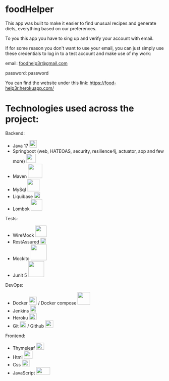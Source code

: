 # foodHelper

This app was built to make it easier to find unusual recipes
and generate diets, everything based on our preferences.

To you this app you have to sing up and verify your 
account with email.

If for some reason you don't want to use your email, you can just simply use
these credentials to log in to a test account and make use of my work:

email: foodhelp3r@gmail.com

password: password

You can find the website under this link: https://food-help3r.herokuapp.com/

# Technologies used across the project:
Backend:
- Java 17 <img width="23px" src="https://cdn-icons-png.flaticon.com/512/226/226777.png"/>
- Springboot (web, HATEOAS, security, resilience4j, actuator, aop and few more) <img width="29px" src="https://user-images.githubusercontent.com/33158051/103466606-760a4000-4d14-11eb-9941-2f3d00371471.png"/>
- Maven <img width="45px" src="https://maven.apache.org/images/maven-logo-white-on-black.purevec.svg"/>
- MySql <img width="39px" src="https://www.vectorlogo.zone/logos/mysql/mysql-official.svg"/>
- Liquibase <img width="19px" src="https://pretius.com/wp-content/uploads/2021/09/liquibase.png"/>
- Lombok <img width="36px" src="https://kodejava.org/wp-content/uploads/2018/12/lombok.png"/>

Tests:
- WireMock <img width="36px" src="https://wiremock.org/images/wiremock-concept-icon-01.png"/>
- RestAssured <img width="18px" src="https://avatars.githubusercontent.com/u/19369327?s=280&v=4"/>
- Mockito <img width="50px" src="https://www.codelantic.com/wp-content/themes/codelantic_web/techlogos/Mockito_Logo.png"/>
- Junit 5 <img width="50px" src="https://upload.wikimedia.org/wikipedia/commons/5/59/JUnit_5_Banner.png"/>

DevOps:
- Docker <img width="25px" src="https://www.docker.com/wp-content/uploads/2022/03/Moby-logo.png"/> / Docker compose <img width="40px" src="https://miro.medium.com/max/453/1*_5tOkcXb7RaVvjYpSqZXpg.png"/>
- Jenkins <img width="18px" height="22px" src="https://upload.wikimedia.org/wikipedia/commons/thumb/e/e9/Jenkins_logo.svg/1200px-Jenkins_logo.svg.png"/>
- Heroku <img width="24px" height="19px" src="https://cdn-icons-png.flaticon.com/512/873/873120.png"/>
- Git <img width="20px" src="https://upload.wikimedia.org/wikipedia/commons/thumb/3/3f/Git_icon.svg/1024px-Git_icon.svg.png"/> / Github <img width="25px" height="23" src="https://cdn-icons-png.flaticon.com/512/25/25231.png"/>

Frontend:
- Thymeleaf <img width="25px" height="22" src="https://www.thymeleaf.org/images/thymeleaf.png"/>
- Html <img width="27px" height="26" src="https://icon-library.com/images/icon-html5/icon-html5-7.jpg"/>
- Css <img width="25px" height="21" src="https://upload.wikimedia.org/wikipedia/commons/thumb/6/62/CSS3_logo.svg/800px-CSS3_logo.svg.png"/>
- JavaScript <img width="44px" height="23"  src="https://fedojo.com/wp-content/uploads/2019/03/logo-javascript-png-html-code-allows-to-embed-javascript-logo-in-your-website-587.png"/>
        